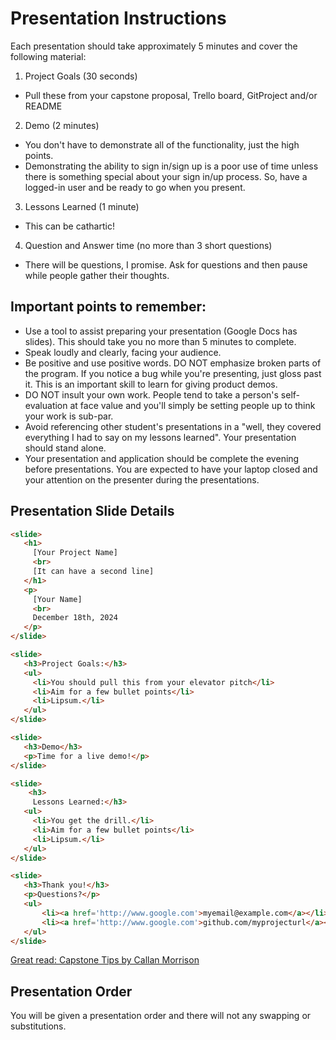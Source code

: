 # Presentation Instructions

Each presentation should take approximately 5 minutes and cover the following material:

1. Project Goals (30 seconds)
  * Pull these from your capstone proposal, Trello board, GitProject and/or README
2. Demo (2 minutes)
  * You don't have to demonstrate all of the functionality, just the high points.
  * Demonstrating the ability to sign in/sign up is a poor use of time unless there is something special about your sign in/up process. So, have a logged-in user and be ready to go when you present.
3. Lessons Learned (1 minute)
  * This can be cathartic!
4. Question and Answer time (no more than 3 short questions)
  * There will be questions, I promise.  Ask for questions and then pause while people gather their thoughts.


## Important points to remember:

* Use a tool to assist preparing your presentation  (Google Docs has slides). This should take you no more than 5 minutes to complete.
* Speak loudly and clearly, facing your audience.
* Be positive and use positive words. DO NOT emphasize broken parts of the program.  If you notice a bug while you're presenting, just gloss past it. This is an important skill to learn for giving product demos.
* DO NOT insult your own work.  People tend to take a person's self-evaluation at face value and you'll simply be setting people up to think your work is sub-par.
* Avoid referencing other student's presentations in a "well, they covered everything I had to say on my lessons learned".  Your presentation should stand alone.
* Your presentation and application should be complete the evening before presentations. You are expected to have your laptop closed and your attention on the presenter during the presentations.

## Presentation Slide Details

 ```  html
 <slide> 
    <h1>
      [Your Project Name]
      <br>
      [It can have a second line]
    </h1>
    <p>
      [Your Name]
      <br>
      December 18th, 2024
    </p>
</slide>

<slide>
    <h3>Project Goals:</h3>
    <ul>
      <li>You should pull this from your elevator pitch</li>
      <li>Aim for a few bullet points</li>
      <li>Lipsum.</li>
    </ul>
</slide>

<slide>
    <h3>Demo</h3>
    <p>Time for a live demo!</p>
</slide>

<slide>
     <h3>
      Lessons Learned:</h3>
    <ul>
      <li>You get the drill.</li>
      <li>Aim for a few bullet points</li>
      <li>Lipsum.</li>
    </ul>
</slide>

<slide>
    <h3>Thank you!</h3>
    <p>Questions?</p>
    <ul>
        <li><a href='http://www.google.com'>myemail@example.com</a></li>
        <li><a href='http://www.google.com'>github.com/myprojecturl</a></li>
    </ul>
</slide>

```


<a href="https://drive.google.com/open?id=1QNOeCBsw4tMSl-5xp1nF65Z8Ot0FqZBrJYXu_Nsa_Uc">Great read: Capstone Tips by Callan Morrison</a>


## Presentation Order
You will be given a presentation order and there will not any swapping or substitutions.
